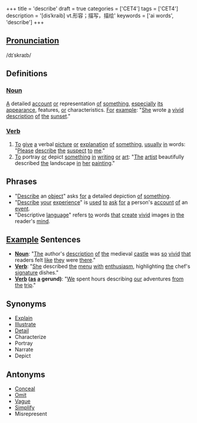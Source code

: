 +++
title = 'describe'
draft = true
categories = ['CET4']
tags = ['CET4']
description = '[disˈkraib] vt.形容；描写，描绘'
keywords = ['ai words', 'describe']
+++

## [Pronunciation](/post/pronunciation/)
/dɪˈskraɪb/

## Definitions
### [Noun](/post/noun/)
[A](/post/a/) detailed [account](/post/account/) [or](/post/or/) representation [of](/post/of/) [something](/post/something/), [especially](/post/especially/) [its](/post/its/) [appearance](/post/appearance/), features, [or](/post/or/) characteristics. [For](/post/for/) [example](/post/example/): "[She](/post/she/) wrote [a](/post/a/) [vivid](/post/vivid/) [description](/post/description/) [of](/post/of/) [the](/post/the/) [sunset](/post/sunset/)."
### [Verb](/post/verb/)
1. [To](/post/to/) [give](/post/give/) [a](/post/a/) verbal [picture](/post/picture/) [or](/post/or/) [explanation](/post/explanation/) [of](/post/of/) [something](/post/something/), [usually](/post/usually/) [in](/post/in/) words: "[Please](/post/please/) [describe](/post/describe/) [the](/post/the/) [suspect](/post/suspect/) [to](/post/to/) [me](/post/me/)."
2. [To](/post/to/) portray [or](/post/or/) depict [something](/post/something/) [in](/post/in/) [writing](/post/writing/) [or](/post/or/) [art](/post/art/): "[The](/post/the/) [artist](/post/artist/) beautifully described [the](/post/the/) landscape [in](/post/in/) [her](/post/her/) [painting](/post/painting/)."

## Phrases
- "[Describe](/post/describe/) an [object](/post/object/)" asks [for](/post/for/) [a](/post/a/) detailed depiction [of](/post/of/) [something](/post/something/).
- "[Describe](/post/describe/) [your](/post/your/) [experience](/post/experience/)" is [used](/post/used/) [to](/post/to/) [ask](/post/ask/) [for](/post/for/) [a](/post/a/) person's [account](/post/account/) [of](/post/of/) an [event](/post/event/).
- "Descriptive [language](/post/language/)" refers [to](/post/to/) words [that](/post/that/) [create](/post/create/) [vivid](/post/vivid/) images [in](/post/in/) [the](/post/the/) reader's [mind](/post/mind/).

## [Example](/post/example/) Sentences
- **[Noun](/post/noun/)**: "[The](/post/the/) author's [description](/post/description/) [of](/post/of/) [the](/post/the/) medieval [castle](/post/castle/) was [so](/post/so/) [vivid](/post/vivid/) [that](/post/that/) readers felt [like](/post/like/) [they](/post/they/) were [there](/post/there/)."
- **[Verb](/post/verb/)**: "[She](/post/she/) described [the](/post/the/) [menu](/post/menu/) [with](/post/with/) [enthusiasm](/post/enthusiasm/), highlighting [the](/post/the/) chef's [signature](/post/signature/) dishes."
- **[Verb](/post/verb/) ([as](/post/as/) [a](/post/a/) gerund)**: "[We](/post/we/) spent hours describing [our](/post/our/) adventures [from](/post/from/) [the](/post/the/) [trip](/post/trip/)."

## Synonyms
- [Explain](/post/explain/)
- [Illustrate](/post/illustrate/)
- [Detail](/post/detail/)
- Characterize
- Portray
- Narrate
- Depict

## Antonyms
- [Conceal](/post/conceal/)
- [Omit](/post/omit/)
- [Vague](/post/vague/)
- [Simplify](/post/simplify/)
- Misrepresent
